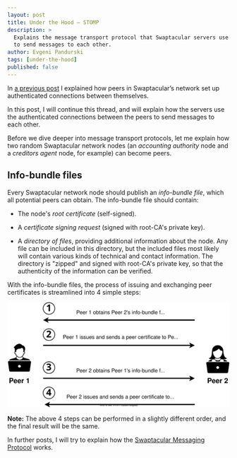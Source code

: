 ```yaml
---
layout: post
title: Under the Hood — STOMP
description: >
  Explains the message transport protocol that Swaptacular servers use
  to send messages to each other.
author: Evgeni Pandurski
tags: [under-the-hood]
published: false
---
```


In [a previous post](/2023/04/26/under-the-hood-peer-connections/) I
explained how peers in Swaptacular’s network set up authenticated
connections between themselves.

In this post, I will continue this thread, and will explain how the servers
use the authenticated connections between the peers to send messages to each
other.

<!--more-->

Before we dive deeper into message transport protocols, let me explain how
two random Swaptacular network nodes (an *accounting authority* node and a
*creditors agent* node, for example) can become peers.

## Info-bundle files

Every Swaptacular network node should publish an *info-bundle file*, which
all potential peers can obtain. The info-bundle file should contain:

- The node's *root certificate* (self-signed).

- A *certificate signing request* (signed with root-CA's private key).

- A *directory of files*, providing additional information about the node.
  Any file can be included in this directory, but the included files most
  likely will contain various kinds of technical and contact information.
  The directory is "zipped" and signed with root-CA's private key, so that
  the authenticity of the information can be verified.

With the info-bundle files, the process of issuing and exchanging peer
certificates is streamlined into 4 simple steps:

<div class="message">
  <img src="/images/peers-infobundles.svg"
       alt="The 4 steps of issuing and exchanging peer certificates">
</div>

**Note:** The above 4 steps can be performed in a slightly different order,
and the final result will be the same.

In further posts, I will try to explain how the [Swaptacular Messaging
Protocol](/public/docs/protocol.pdf) works.
